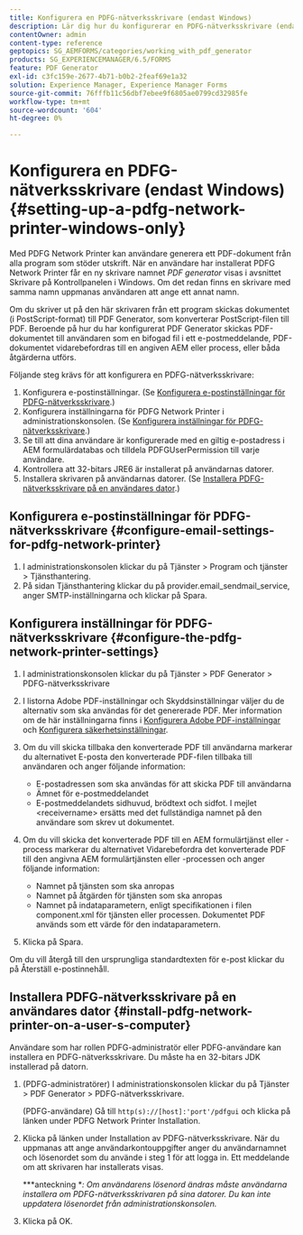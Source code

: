 ```yaml
---
title: Konfigurera en PDFG-nätverksskrivare (endast Windows)
description: Lär dig hur du konfigurerar en PDFG-nätverksskrivare (endast Windows)
contentOwner: admin
content-type: reference
geptopics: SG_AEMFORMS/categories/working_with_pdf_generator
products: SG_EXPERIENCEMANAGER/6.5/FORMS
feature: PDF Generator
exl-id: c3fc159e-2677-4b71-b0b2-2feaf69e1a32
solution: Experience Manager, Experience Manager Forms
source-git-commit: 76fffb11c56dbf7ebee9f6805ae0799cd32985fe
workflow-type: tm+mt
source-wordcount: '604'
ht-degree: 0%

---
```


# Konfigurera en PDFG-nätverksskrivare (endast Windows) {#setting-up-a-pdfg-network-printer-windows-only}

Med PDFG Network Printer kan användare generera ett PDF-dokument från alla program som stöder utskrift. När en användare har installerat PDFG Network Printer får en ny skrivare namnet *PDF generator* visas i avsnittet Skrivare på Kontrollpanelen i Windows. Om det redan finns en skrivare med samma namn uppmanas användaren att ange ett annat namn.

Om du skriver ut på den här skrivaren från ett program skickas dokumentet (i PostScript-format) till PDF Generator, som konverterar PostScript-filen till PDF. Beroende på hur du har konfigurerat PDF Generator skickas PDF-dokumentet till användaren som en bifogad fil i ett e-postmeddelande, PDF-dokumentet vidarebefordras till en angiven AEM eller process, eller båda åtgärderna utförs.

Följande steg krävs för att konfigurera en PDFG-nätverksskrivare:

1. Konfigurera e-postinställningar. (Se [Konfigurera e-postinställningar för PDFG-nätverksskrivare](setting-pdfg-network-printer-windows.md#configure-email-settings-for-pdfg-network-printer).)
1. Konfigurera inställningarna för PDFG Network Printer i administrationskonsolen. (Se [Konfigurera inställningar för PDFG-nätverksskrivare](setting-pdfg-network-printer-windows.md#configure-the-pdfg-network-printer-settings).)
1. Se till att dina användare är konfigurerade med en giltig e-postadress i AEM formulärdatabas och tilldela PDFGUserPermission till varje användare. <!-- Fix broken link See Setting up and organizing users -->
1. Kontrollera att 32-bitars JRE6 är installerat på användarnas datorer.
1. Installera skrivaren på användarnas datorer. (Se [Installera PDFG-nätverksskrivare på en användares dator](setting-pdfg-network-printer-windows.md#install-pdfg-network-printer-on-a-user-s-computer).)

## Konfigurera e-postinställningar för PDFG-nätverksskrivare {#configure-email-settings-for-pdfg-network-printer}

1. I administrationskonsolen klickar du på Tjänster > Program och tjänster > Tjänsthantering.
1. På sidan Tjänsthantering klickar du på provider.email_sendmail_service, anger SMTP-inställningarna och klickar på Spara.

## Konfigurera inställningar för PDFG-nätverksskrivare {#configure-the-pdfg-network-printer-settings}

1. I administrationskonsolen klickar du på Tjänster > PDF Generator > PDFG-nätverksskrivare
1. I listorna Adobe PDF-inställningar och Skyddsinställningar väljer du de alternativ som ska användas för det genererade PDF. Mer information om de här inställningarna finns i [Konfigurera Adobe PDF-inställningar](/help/forms/using/admin-help/configuring-pdf-settings.md#configuring-adobe-pdf-settings) och [Konfigurera säkerhetsinställningar](/help/forms/using/admin-help/configuring-security-settings.md#configuring-security-settings).
1. Om du vill skicka tillbaka den konverterade PDF till användarna markerar du alternativet E-posta den konverterade PDF-filen tillbaka till användaren och anger följande information:

   * E-postadressen som ska användas för att skicka PDF till användarna
   * Ämnet för e-postmeddelandet
   * E-postmeddelandets sidhuvud, brödtext och sidfot. I mejlet &lt;receivername> ersätts med det fullständiga namnet på den användare som skrev ut dokumentet.

1. Om du vill skicka det konverterade PDF till en AEM formulärtjänst eller -process markerar du alternativet Vidarebefordra det konverterade PDF till den angivna AEM formulärtjänsten eller -processen och anger följande information:

   * Namnet på tjänsten som ska anropas
   * Namnet på åtgärden för tjänsten som ska anropas
   * Namnet på indataparametern, enligt specifikationen i filen component.xml för tjänsten eller processen. Dokumentet PDF används som ett värde för den indataparametern.

1. Klicka på Spara.

Om du vill återgå till den ursprungliga standardtexten för e-post klickar du på Återställ e-postinnehåll.

## Installera PDFG-nätverksskrivare på en användares dator {#install-pdfg-network-printer-on-a-user-s-computer}

Användare som har rollen PDFG-administratör eller PDFG-användare kan installera en PDFG-nätverksskrivare. Du måste ha en 32-bitars JDK installerad på datorn.

1. (PDFG-administratörer) I administrationskonsolen klickar du på Tjänster > PDF Generator > PDFG-nätverksskrivare.

   (PDFG-användare) Gå till `http(s)://[host]:'port'/pdfgui` och klicka på länken under PDFG Network Printer Installation.

1. Klicka på länken under Installation av PDFG-nätverksskrivare. När du uppmanas att ange användarkontouppgifter anger du användarnamnet och lösenordet som du använde i steg 1 för att logga in. Ett meddelande om att skrivaren har installerats visas.

   ***anteckning **: Om användarens lösenord ändras måste användarna installera om PDFG-nätverksskrivaren på sina datorer. Du kan inte uppdatera lösenordet från administrationskonsolen.*

1. Klicka på OK.
